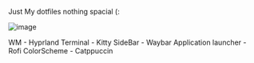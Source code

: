 Just My dotfiles nothing spacial (:

![image](https://github.com/user-attachments/assets/20b17d1f-fbd5-4248-87dc-3ab17256e054)

WM - Hyprland
Terminal - Kitty
SideBar - Waybar
Application launcher - Rofi
ColorScheme - Catppuccin
